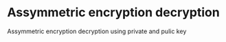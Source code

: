 # Assymmetric encryption decryption
 Assymmetric encryption decryption using private and pulic key 
